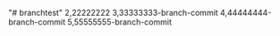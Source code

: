 "# branchtest" 
2,22222222
3,33333333-branch-commit
4,44444444-branch-commit
5,55555555-branch-commit